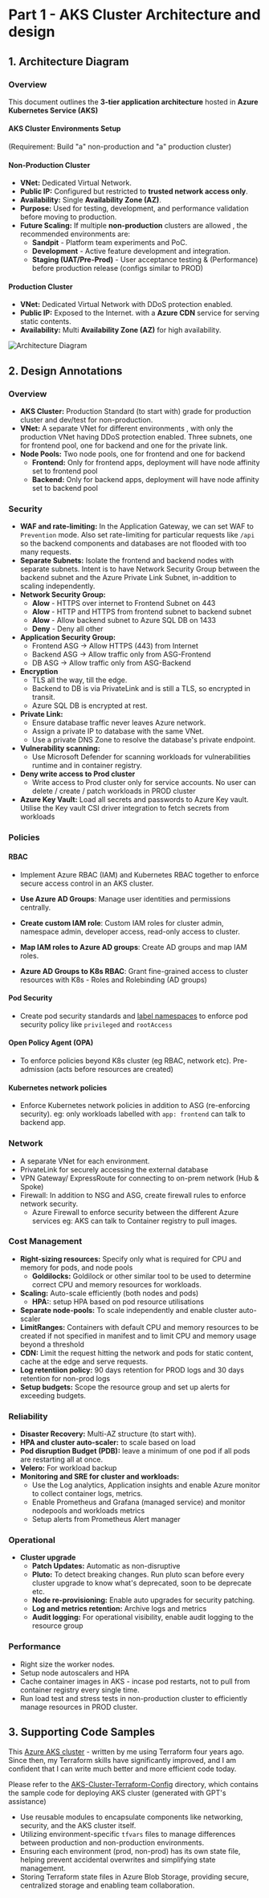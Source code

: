 # Part 1 - AKS Cluster Architecture and design

## 1. Architecture Diagram

### Overview

This document outlines the **3-tier application architecture** hosted in **Azure Kubernetes Service (AKS)**

#### **AKS Cluster Environments Setup**

(Requirement: Build "a" non-production and "a" production cluster)

#### **Non-Production Cluster**

- **VNet:** Dedicated Virtual Network.
- **Public IP:** Configured but restricted to **trusted network access only**.
- **Availability:** Single **Availability Zone (AZ)**.
- **Purpose:** Used for testing, development, and performance validation before moving to production.
- **Future Scaling:** If multiple **non-production** clusters are allowed , the recommended environments are:
  - **Sandpit** - Platform team experiments and PoC.
  - **Development** - Active feature development and integration.
  - **Staging (UAT/Pre-Prod)** - User acceptance testing & (Performance) before production release (configs similar to PROD)

#### **Production Cluster**

- **VNet:** Dedicated Virtual Network with DDoS protection enabled.
- **Public IP:** Exposed to the Internet. with a **Azure CDN** service for serving static contents.
- **Availability:** Multi **Availability Zone (AZ)** for high availability.

![Architecture Diagram](./README-assets/three-tier-web-app-aks.png)

## 2. Design Annotations

### Overview

- **AKS Cluster:** Production Standard (to start with) grade for production cluster and dev/test for non-production.
- **VNet:** A separate VNet for different environments , with only the production VNet having DDoS protection enabled.
  Three subnets, one for frontend pool, one for backend and one for the private link.
- **Node Pools:** Two node pools, one for frontend and one for backend
  - **Frontend:** Only for frontend apps, deployment will have node affinity set to frontend pool
  - **Backend:** Only for backend apps, deployment will have node affinity set to backend pool

### Security

- **WAF and rate-limiting:** In the Application Gateway, we can set WAF to `Prevention` mode. Also set rate-limiting
  for particular requests like `/api` so the backend components and databases are not flooded with too many requests.
- **Separate Subnets:** Isolate the frontend and backend nodes with separate subnets. Intent is to have Network Security Group between the backend subnet and the Azure Private Link Subnet, in-addition to scaling independently.
- **Network Security Group:**
  - **Alow** - HTTPS over internet to Frontend Subnet on 443
  - **Alow** - HTTP and HTTPS from frontend subnet to backend subnet
  - **Alow** - Allow backend subnet to Azure SQL DB on 1433
  - **Deny** - Deny all other
- **Application Security Group:**
  - Frontend ASG → Allow HTTPS (443) from Internet
  - Backend ASG → Allow traffic only from ASG-Frontend
  - DB ASG → Allow traffic only from ASG-Backend
- **Encryption**
  - TLS all the way, till the edge.
  - Backend to DB is via PrivateLink and is still a TLS, so encrypted in transit.
  - Azure SQL DB is encrypted at rest.
- **Private Link:**
  - Ensure database traffic never leaves Azure network.
  - Assign a private IP to database with the same VNet.
  - Use a private DNS Zone to resolve the database's private endpoint.
- **Vulnerability scanning:**
  - Use Microsoft Defender for scanning workloads for vulnerabilities runtime and in container registry.
- **Deny write access to Prod cluster**
  - Write access to Prod cluster only for service accounts. No user can delete / create / patch workloads in PROD cluster
- **Azure Key Vault:** Load all secrets and passwords to Azure Key vault. Utilise the Key vault CSI driver integration
  to fetch secrets from workloads

### Policies

#### RBAC

- Implement Azure RBAC (IAM) and Kubernetes RBAC together to enforce secure access control in an AKS cluster.

- **Use Azure AD Groups**: Manage user identities and permissions centrally.
- **Create custom IAM role**: Custom IAM roles for cluster admin, namespace admin, developer access, read-only access to cluster.
- **Map IAM roles to Azure AD groups**: Create AD groups and map IAM roles.
- **Azure AD Groups to K8s RBAC**: Grant fine-grained access to cluster resources with K8s - Roles and Rolebinding (AD groups)

#### Pod Security

- Create pod security standards and [label namespaces](https://learn.microsoft.com/en-us/azure/aks/use-psa) to enforce pod
  security policy like `privileged` and `rootAccess`

#### Open Policy Agent (OPA)

- To enforce policies beyond K8s cluster (eg RBAC, network etc). Pre-admission (acts before resources are created)

#### Kubernetes network policies

- Enforce Kubernetes network policies in addition to ASG (re-enforcing security).
  eg: only workloads labelled with `app: frontend` can talk to backend app.

####

### Network

- A separate VNet for each environment.
- PrivateLink for securely accessing the external database
- VPN Gateway/ ExpressRoute for connecting to on-prem network (Hub & Spoke)
- Firewall: In addition to NSG and ASG, create firewall rules to enforce network security.
  - Azure Firewall to enforce security between the different Azure services
    eg: AKS can talk to Container registry to pull images.

### Cost Management

- **Right-sizing resources:** Specify only what is required for CPU and memory for pods, and node pools
  - **Goldilocks:** Goldilock or other similar tool to be used to determine correct CPU and memory resources for workloads.
- **Scaling:** Auto-scale efficiently (both nodes and pods)
  - **HPA:**: setup HPA based on pod resource utilisations
- **Separate node-pools:** To scale independently and enable cluster auto-scaler
- **LimitRanges:** Containers with default CPU and memory resources to be created if not specified in manifest and to limit
  CPU and memory usage beyond a threshold
- **CDN:** Limit the request hitting the network and pods for static content, cache at the edge and serve requests.
- **Log retentiion policy:** 90 days retention for PROD logs and 30 days retention for non-prod logs
- **Setup budgets:** Scope the resource group and set up alerts for exceeding budgets.

### Reliability

- **Disaster Recovery:** Multi-AZ structure (to start with).
- **HPA and cluster auto-scaler:** to scale based on load
- **Pod disruption Budget (PDB):** leave a minimum of one pod if all pods are restarting all at once.
- **Velero:** For workload backup
- **Monitoring and SRE for cluster and workloads:**
  - Use the Log analytics, Application insights and enable Azure monitor to collect container logs, metrics.
  - Enable Prometheus and Grafana (managed service) and monitor nodepools and workloads metrics
  - Setup alerts from Prometheus Alert manager

### Operational

- **Cluster upgrade**
  - **Patch Updates:** Automatic as non-disruptive
  - **Pluto:** To detect breaking changes. Run pluto scan before every cluster upgrade to know what's deprecated, soon
    to be deprecate etc.
  - **Node re-provisioning:** Enable auto upgrades for security patching.
  - **Log and metrics retention:** Archive logs and metrics
  - **Audit logging:** For operational visibility, enable audit logging to the resource group

### Performance

- Right size the worker nodes.
- Setup node autoscalers and HPA
- Cache container images in AKS - incase pod restarts, not to pull from container registry every single time.
- Run load test and stress tests in non-production cluster to efficiently manage resources in PROD cluster.

## 3. Supporting Code Samples

This [Azure AKS cluster](https://gitlab.com/karthicksndr/cluster_aks/-/tree/master?ref_type=heads) - written by me using Terraform four years ago. Since then, my Terraform skills have significantly improved, and I am confident that I can write much better and more efficient code today.

Please refer to the [AKS-Cluster-Terraform-Config](./aks-cluster/) directory, which contains the sample code for
deploying AKS cluster (generated with GPT's assistance)

- Use reusable modules to encapsulate components like networking, security, and the AKS cluster itself.
- Utilizing environment-specific `tfvars` files to manage differences between production and non-production environments.
- Ensuring each environment (prod, non-prod) has its own state file, helping prevent accidental overwrites and simplifying state management.
- Storing Terraform state files in Azure Blob Storage, providing secure, centralized storage and enabling team collaboration.
